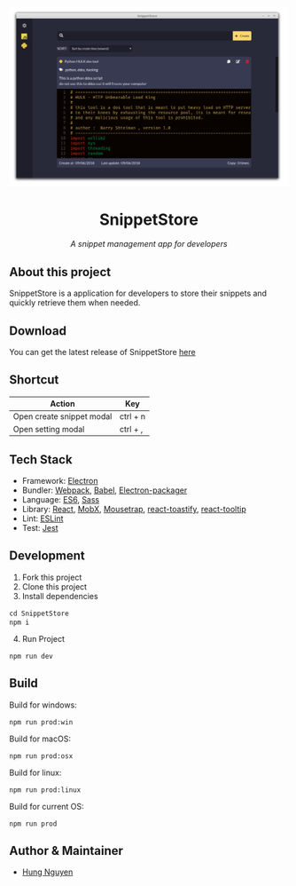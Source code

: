<p align='center'>
  <img src='resources/image/screenshot.png' />
</p>
<h1 align='center'>SnippetStore</h1>
<p align='center'><i>A snippet management app for developers</i></p>

## About this project
SnippetStore is a application for developers to store their snippets and quickly retrieve them when needed.

## Download
You can get the latest release of SnippetStore [here](https://github.com/ZeroX-DG/SnippetStore/releases)

## Shortcut
| Action                    | Key      |
|---------------------------|----------|
| Open create snippet modal | ctrl + n |
| Open setting modal        | ctrl + , |

## Tech Stack
- Framework: [Electron](https://electronjs.org/)
- Bundler: [Webpack](https://webpack.js.org/), [Babel](https://babeljs.io/), [Electron-packager](https://github.com/electron-userland/electron-packager)
- Language: [ES6](https://babeljs.io/learn-es2015/), [Sass](http://sass-lang.com/)
- Library: [React](https://reactjs.org/), [MobX](https://mobx.js.org/), [Mousetrap](https://craig.is/killing/mice), [react-toastify](https://fkhadra.github.io/react-toastify/), [react-tooltip](http://wwayne.com/react-tooltip/)
- Lint: [ESLint](https://eslint.org/)
- Test: [Jest](https://facebook.github.io/jest/)

## Development
1. Fork this project
2. Clone this project
3. Install dependencies
```
cd SnippetStore
npm i
```
4. Run Project
```
npm run dev
```
## Build
Build for windows:
```
npm run prod:win
```
Build for macOS:
```
npm run prod:osx
```
Build for linux:
```
npm run prod:linux
```
Build for current OS:
```
npm run prod
```

## Author & Maintainer
- [Hung Nguyen](https://github.com/ZeroX-DG)
